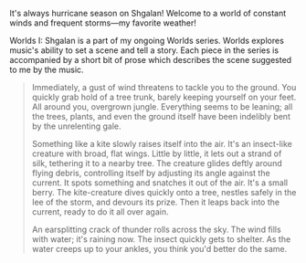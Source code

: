 It's always hurricane season on Shgalan!
Welcome to a world of constant winds and frequent storms—my favorite weather!

Worlds I: Shgalan is a part of my ongoing Worlds series.
Worlds explores music's ability to set a scene and tell a story.
Each piece in the series is accompanied by a short bit of prose
which describes the scene suggested to me by the music.

> Immediately, a gust of wind threatens to tackle you to the ground.
> You quickly grab hold of a tree trunk,
> barely keeping yourself on your feet.
> All around you, overgrown jungle. Everything seems to be leaning;
> all the trees, plants, and even the ground itself have been
> indelibly bent by the unrelenting gale.
> 
> Something like a kite slowly raises itself into the air.
> It's an insect-like creature with broad, flat wings.
> Little by little, it lets out a strand of silk,
> tethering it to a nearby tree.
> The creature glides deftly around flying debris,
> controlling itself by adjusting its angle against the current.
> It spots something and snatches it out of the air.
> It's a small berry.
> The kite-creature dives quickly onto a tree,
> nestles safely in the lee of the storm,
> and devours its prize.
> Then it leaps back into the current,
> ready to do it all over again.
> 
> An earsplitting crack of thunder rolls across the sky.
> The wind fills with water; it's raining now.
> The insect quickly gets to shelter.
> As the water creeps up to your ankles,
> you think you'd better do the same.
